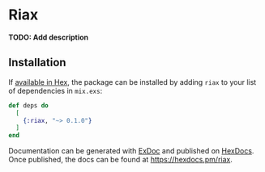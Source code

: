 # Riax

**TODO: Add description**

## Installation

If [available in Hex](https://hex.pm/docs/publish), the package can be installed
by adding `riax` to your list of dependencies in `mix.exs`:

```elixir
def deps do
  [
    {:riax, "~> 0.1.0"}
  ]
end
```

Documentation can be generated with [ExDoc](https://github.com/elixir-lang/ex_doc)
and published on [HexDocs](https://hexdocs.pm). Once published, the docs can
be found at <https://hexdocs.pm/riax>.

